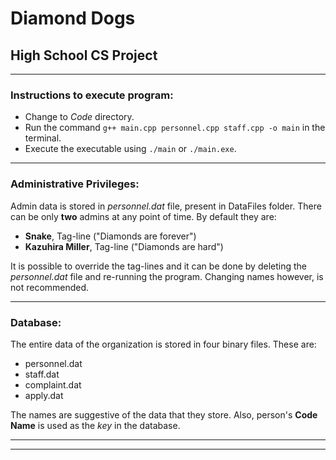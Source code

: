 # Diamond Dogs

## High School CS Project
---

### Instructions to execute program:

- Change to *Code* directory.
- Run the command `g++ main.cpp personnel.cpp staff.cpp -o main` in the terminal.
- Execute the executable using `./main` or `./main.exe`.

---

### Administrative Privileges:

Admin data is stored in *personnel.dat* file, present in DataFiles folder. There can be only **two** admins at any point of time. By default they are:
 - **Snake**, Tag-line ("Diamonds are forever")
 - **Kazuhira Miller**, Tag-line ("Diamonds are hard")    

It is possible to override the tag-lines and it can be done by deleting the *personnel.dat* file and re-running the program. Changing names however, is not recommended.

---

### Database:

The entire data of the organization is stored in four binary files. These are:
- personnel.dat
- staff.dat
- complaint.dat
- apply.dat

The names are suggestive of the data that they store. Also, person's **Code Name** is used as the *key* in the database.

---
---
